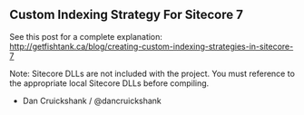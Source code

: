 ## Custom Indexing Strategy For Sitecore 7

See this post for a complete explanation:  http://getfishtank.ca/blog/creating-custom-indexing-strategies-in-sitecore-7

Note: Sitecore DLLs are not included with the project.  You must reference to the appropriate local Sitecore DLLs before compiling. 

- Dan Cruickshank / @dancruickshank